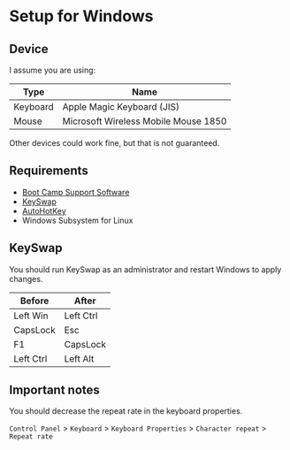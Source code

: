 # Setup for Windows
## Device
I assume you are using:

| Type | Name |
|---|---|
| Keyboard | Apple Magic Keyboard (JIS) |
| Mouse | Microsoft Wireless Mobile Mouse 1850 |

Other devices could work fine, but that is not guaranteed.

## Requirements
- [Boot Camp Support Software](https://support.apple.com/kb/DL1836)
- [KeySwap](https://www.vector.co.jp/soft/winnt/util/se228667.html)
- [AutoHotKey](https://www.autohotkey.com)
- Windows Subsystem for Linux

## KeySwap
You should run KeySwap as an administrator and restart Windows to apply changes.

| Before | After |
|---|---|
| Left Win | Left Ctrl |
| CapsLock | Esc |
| F1 | CapsLock |
| Left Ctrl | Left Alt |

## Important notes
You should decrease the repeat rate in the keyboard properties.

`Control Panel` > `Keyboard` > `Keyboard Properties` > `Character repeat` > `Repeat rate`
